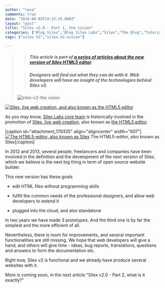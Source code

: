 ```yaml
---
author: "lexa"
comments: true
date: "2014-08-03T14:25:35.000Z"
layout: "post"
title: "Silex v2.0 - Part 1, the vision"
categories: ["Blog Silex","Blog Silex Labs","Silex","The Blog","Tutorials Silex"]
tags: ["silex V2","silex-v2-vision"]

---
```

<blockquote>

>
> ##### This article is part of [a series of articles about the new version of Silex HTML5 editor](https://www.silexlabs.org/tag/silex-v2-vision/).
>
>

>
> ##### Designers will find out what they can do with it. Web developers will have an insight of the technologies behind Silex v2.
>
>
![silex-v2-the vision](https://www.silexlabs.org/wp-content/uploads/2013/11/silex-v2-article-02.png)</blockquote>






[![Silex, live web creation, and also known as the HTML5 editor](https://www.silexlabs.org/wp-content/uploads/2013/09/silex-header-687x458.png)](http://projects.silexlabs.org/?/silex.v2/)

As you may know, [Silex Labs core team](https://www.silexlabs.org/silexlabs/) is historically involved in the promotion of [Silex, live web creation](http://projects.silexlabs.org/?/silex.v2/), also known as [the HTML5 editor](http://html5-editor.org/).

[caption id="attachment_179335" align="aligncenter" width="607"][![The HTML5-editor, also known as Silex](https://www.silexlabs.org/wp-content/uploads/2013/09/html-editor-header-matte-2-687x386.png)](http://html5-editor.org/) The HTML5-editor, also known as Silex[/caption]

In 2012 and 2013, several people, freelancers and companies have been involved in the definition and the development of the next version of Silex, which we believe is the next big thing in term of open source website builder.

This new version has these goals




  * edit HTML files without programming skills


  * fulfill the common needs of the professional designers, and allow web developers to extend it


  * plugged into the cloud, and also standalone


In two years we have made 3 prototypes. And the third one is by far the simplest and the more efficient of all.

Nevertheless, there is room for improvements, and several important functionalities are still missing. We hope that web developers will give a hand, and others will give time - ideas, bug reports, translations, questions and answers to form the documentation etc.

Right now, Silex v2 is functional and we already have produce several websites with it.

More is coming soon, in the next article "Silex v2.0 - Part 2, what is it exactly?"


